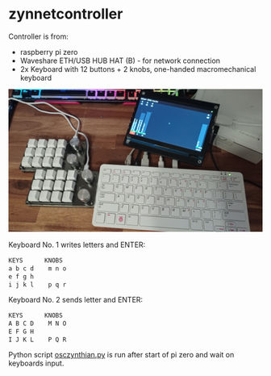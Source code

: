 # zynnetcontroller
Controller is from:
+ raspberry pi zero
+ Waveshare ETH/USB HUB HAT (B) - for network connection
+ 2x Keyboard with 12 buttons + 2 knobs, one-handed macromechanical keyboard

![Picture of Keyboards.](IMG_20231029_161651.jpg)

Keyboard No. 1 writes letters and ENTER:
```
KEYS      KNOBS
a b c d    m n o
e f g h
i j k l    p q r
```

Keyboard No. 2 sends letter and ENTER:
```
KEYS      KNOBS
A B C D    M N O
E F G H
I J K L    P Q R
```
Python script [osczynthian.py](osczynthian.py) is run after start of pi zero and wait on keyboards input.

